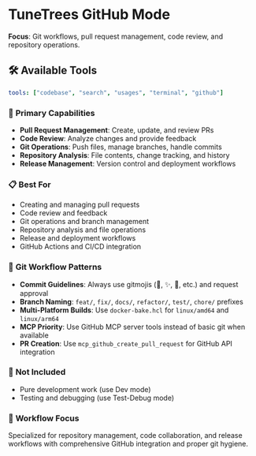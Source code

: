 # TuneTrees GitHub Mode

**Focus**: Git workflows, pull request management, code review, and repository operations.

## 🛠️ **Available Tools**

```yaml
tools: ["codebase", "search", "usages", "terminal", "github"]
```

### 🐙 **Primary Capabilities**

- **Pull Request Management**: Create, update, and review PRs
- **Code Review**: Analyze changes and provide feedback
- **Git Operations**: Push files, manage branches, handle commits
- **Repository Analysis**: File contents, change tracking, and history
- **Release Management**: Version control and deployment workflows

### 📋 **Best For**

- Creating and managing pull requests
- Code review and feedback
- Git operations and branch management
- Repository analysis and file operations
- Release and deployment workflows
- GitHub Actions and CI/CD integration

### 🔄 **Git Workflow Patterns**

- **Commit Guidelines**: Always use gitmojis (🎨, ✨, 🐛, etc.) and request approval
- **Branch Naming**: `feat/`, `fix/`, `docs/`, `refactor/`, `test/`, `chore/` prefixes
- **Multi-Platform Builds**: Use `docker-bake.hcl` for `linux/amd64` and `linux/arm64`
- **MCP Priority**: Use GitHub MCP server tools instead of basic git when available
- **PR Creation**: Use `mcp_github_create_pull_request` for GitHub API integration

### 🚫 **Not Included**

- Pure development work (use Dev mode)
- Testing and debugging (use Test-Debug mode)

### 🎯 **Workflow Focus**

Specialized for repository management, code collaboration, and release workflows with comprehensive GitHub integration and proper git hygiene.